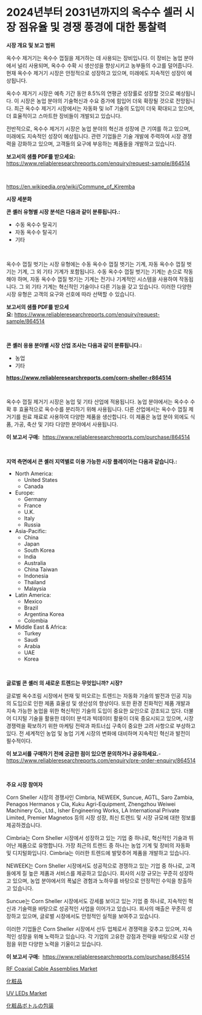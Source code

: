<p><h1>2024년부터 2031년까지의 옥수수 셀러 시장 점유율 및 경쟁 풍경에 대한 통찰력</h1></p><p><strong>시장 개요 및 보고 범위</strong></p>
<p><p>옥수수 제거기는 옥수수 껍질을 제거하는 데 사용되는 장비입니다. 이 장비는 농업 분야에서 널리 사용되며, 옥수수 수확 시 생산성을 향상시키고 농부들의 수고를 덜어줍니다. 현재 옥수수 제거기 시장은 안정적으로 성장하고 있으며, 미래에도 지속적인 성장이 예상됩니다.</p><p>옥수수 제거기 시장은 예측 기간 동안 8.5%의 연평균 성장률로 성장할 것으로 예상됩니다. 이 시장은 농업 분야의 기술혁신과 수요 증가에 힘입어 더욱 확장될 것으로 전망됩니다. 최근 옥수수 제거기 시장에서는 자동화 및 IoT 기술의 도입이 더욱 확대되고 있으며, 더 효율적이고 스마트한 장비들이 개발되고 있습니다.</p><p>전반적으로, 옥수수 제거기 시장은 농업 분야의 혁신과 성장에 큰 기여를 하고 있으며, 미래에도 지속적인 성장이 예상됩니다. 관련 기업들은 기술 개발에 주력하여 시장 경쟁력을 강화하고 있으며, 고객들의 요구에 부응하는 제품들을 개발하고 있습니다.</p></p>
<p><strong>보고서의 샘플 PDF를 받으세요:</strong> <a href="https://www.reliableresearchreports.com/enquiry/request-sample/864514">https://www.reliableresearchreports.com/enquiry/request-sample/864514</a></p>
<p>&nbsp;</p>
<p><a href="https://en.wikipedia.org/wiki/Commune_of_Kiremba">https://en.wikipedia.org/wiki/Commune_of_Kiremba</a></p>
<p><strong>시장 세분화</strong></p>
<p><strong>콘 셸러 유형별 시장 분석은 다음과 같이 분류됩니다.:</strong></p>
<p><ul><li>수동 옥수수 탈곡기</li><li>자동 옥수수 탈곡기</li><li>기타</li></ul></p>
<p>&nbsp;</p>
<p><p>옥수수 껍질 벗기는 시장 유형에는 수동 옥수수 껍질 벗기는 기계, 자동 옥수수 껍질 벗기는 기계, 그 외 기타 기계가 포함됩니다. 수동 옥수수 껍질 벗기는 기계는 손으로 작동해야 하며, 자동 옥수수 껍질 벗기는 기계는 전기나 기계적인 시스템을 사용하여 작동됩니다. 그 외 기타 기계는 혁신적인 기술이나 다른 기능을 갖고 있습니다. 이러한 다양한 시장 유형은 고객의 요구와 선호에 따라 선택할 수 있습니다.</p></p>
<p><strong>보고서의 샘플 PDF를 받으세요:</strong>&nbsp;<a href="https://www.reliableresearchreports.com/enquiry/request-sample/864514">https://www.reliableresearchreports.com/enquiry/request-sample/864514</a></p>
<p>&nbsp;</p>
<p><strong> 콘 셸러 응용 분야별 시장 산업 조사는 다음과 같이 분류됩니다.:</strong></p>
<p><ul><li>농업</li><li>기타</li></ul></p>
<p><strong><a href="https://www.reliableresearchreports.com/corn-sheller-r864514">https://www.reliableresearchreports.com/corn-sheller-r864514</a></strong></p>
<p>&nbsp;</p>
<p><p>옥수수 껍질 제거기 시장은 농업 및 기타 산업에 적용됩니다. 농업 분야에서는 옥수수 수확 후 효율적으로 옥수수를 분리하기 위해 사용됩니다. 다른 산업에서는 옥수수 껍질 제거기를 원료 재료로 사용하여 다양한 제품을 생산합니다. 이 제품은 농업 분야 외에도 식품, 가공, 축산 및 기타 다양한 분야에서 사용됩니다.</p></p>
<p><strong>이 보고서 구매:</strong>&nbsp; <a href="https://www.reliableresearchreports.com/purchase/864514">https://www.reliableresearchreports.com/purchase/864514</a></p>
<p>&nbsp;</p>
<p><strong>지역 측면에서 콘 셸러 지역별로 이용 가능한 시장 플레이어는 다음과 같습니다.:</strong></p>
<p><ul>
    <li>
        North America:
        <ul>
            <li>United States</li>
            <li>Canada</li>
        </ul>
    </li>
    <li>
        Europe:
        <ul>
            <li>Germany</li>
            <li>France</li>
            <li>U.K.</li>
            <li>Italy</li>
            <li>Russia</li>
        </ul>
    </li>
    <li>
        Asia-Pacific:
        <ul>
            <li>China</li>
            <li>Japan</li>
            <li>South Korea</li>
            <li>India</li>
            <li>Australia</li>
            <li>China Taiwan</li>
            <li>Indonesia</li>
            <li>Thailand</li>
            <li>Malaysia</li>
        </ul>
    </li>
    <li>
        Latin America:
        <ul>
            <li>Mexico</li>
            <li>Brazil</li>
            <li>Argentina Korea</li>
            <li>Colombia</li>
        </ul>
    </li>
    <li>
        Middle East & Africa:
        <ul>
            <li>Turkey</li>
            <li>Saudi</li>
            <li>Arabia</li>
            <li>UAE</li>
            <li>Korea</li>
        </ul>
    </li>
    </ul></p>
<p>&nbsp;</p>
<p><strong>글로벌 콘 셸러 의 새로운 트렌드는 무엇입니까? 시장?</strong></p>
<p><p>글로벌 옥수조림 시장에서 현재 및 떠오르는 트렌드는 자동화 기술의 발전과 인공 지능의 도입으로 인한 제품 효율성 및 생산성의 향상이다. 또한 환경 친화적인 제품 개발과 지속 가능한 농업을 위한 혁신적인 기술의 도입이 중요한 요인으로 강조되고 있다. 더불어 디지털 기술을 활용한 데이터 분석과 빅데이터 활용이 더욱 중요시되고 있으며, 시장 경쟁력을 확보하기 위한 마케팅 전략과 파트너십 구축이 중요한 고려 사항으로 부상하고 있다. 전 세계적인 농업 및 농업 기계 시장의 변화에 대비하며 지속적인 혁신과 발전이 필수적이다.</p></p>
<p><strong>이 보고서를 구매하기 전에 궁금한 점이 있으면 문의하거나 공유하세요.</strong>- <a href="https://www.reliableresearchreports.com/enquiry/pre-order-enquiry/864514">https://www.reliableresearchreports.com/enquiry/pre-order-enquiry/864514</a></p>
<p>&nbsp;</p>
<p><strong>주요 시장 참여자</strong></p>
<p><p>Corn Sheller 시장의 경쟁사인 Cimbria, NEWEEK, Suncue, AGTL, Saro Zambia, Penagos Hermanos y Cia, Kuku Agri-Equipment, Zhengzhou Weiwei Machinery Co., Ltd., Isher Engineering Works, LA International Private Limited, Premier Magnetos 등의 시장 성장, 최신 트렌드 및 시장 규모에 대한 정보를 제공하겠습니다. </p><p>Cimbria는 Corn Sheller 시장에서 성장하고 있는 기업 중 하나로, 혁신적인 기술과 뛰어난 제품으로 유명합니다. 가장 최근의 트렌드 중 하나는 농업 기계 및 장비의 자동화 및 디지털화입니다. Cimbria는 이러한 트렌드에 발맞추어 제품을 개발하고 있습니다. </p><p>NEWEEK는 Corn Sheller 시장에서도 성공적으로 경쟁하고 있는 기업 중 하나로, 고객들에게 질 높은 제품과 서비스를 제공하고 있습니다. 회사의 시장 규모는 꾸준히 성장하고 있으며, 농업 분야에서의 폭넓은 경험과 노하우를 바탕으로 안정적인 수익을 창출하고 있습니다. </p><p>Suncue는 Corn Sheller 시장에서도 강세를 보이고 있는 기업 중 하나로, 지속적인 혁신과 기술력을 바탕으로 성공적인 사업을 이어가고 있습니다. 회사의 매출은 꾸준히 성장하고 있으며, 글로벌 시장에서도 안정적인 실적을 보여주고 있습니다.</p><p>이러한 기업들은 Corn Sheller 시장에서 선두 업체로서 경쟁력을 갖추고 있으며, 지속적인 성장을 위해 노력하고 있습니다. 각 기업의 고유한 강점과 전략을 바탕으로 시장 선점을 위한 다양한 노력을 기울이고 있습니다.</p></p>
<p><strong>이 보고서 구매:</strong>&nbsp;&nbsp;<a href="https://www.reliableresearchreports.com/purchase/864514">https://www.reliableresearchreports.com/purchase/864514</a></p>
<p><p><a href="https://github.com/ORAZITOM/Market-Research-Report-List-1/blob/main/rf-coaxial-cable-assemblies-market.md">RF Coaxial Cable Assemblies Market</a></p><p><a href="https://github.com/TerrellConn/Market-Research-Report-List-2/blob/main/232411734687.md">化粧品</a></p><p><a href="https://github.com/JosephWillisbXXgf/Market-Research-Report-List-1/blob/main/uv-leds-market.md">UV LEDs Market</a></p><p><a href="https://github.com/schmahlson/Market-Research-Report-List-3/blob/main/743697834686.md">化粧品ボトルの包装</a></p></p>